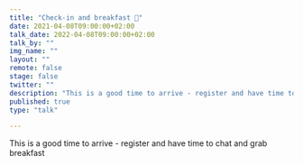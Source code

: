 ```yaml
---
title: "Check-in and breakfast 🥐"
date: 2021-04-08T09:00:00+02:00
talk_date: 2022-04-08T09:00:00+02:00
talk_by: ""
img_name: ""
layout: ""
remote: false
stage: false
twitter: ""
description: "This is a good time to arrive - register and have time to chat and grab breakfast"
published: true
type: "talk"

---
```


This is a good time to arrive - register and have time to chat and grab breakfast
